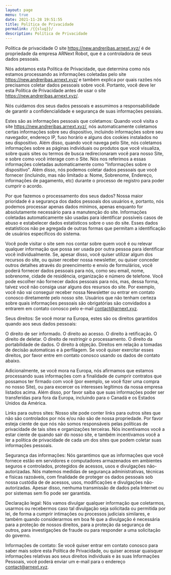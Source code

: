 ```yaml
---
layout: page
menu: true
date: 2021-11-28 19:51:55
title: Política de Privacidade
permalink: /{{slug}}/
description: Política de Privacidade
---
```

Política de privacidade
O site https://new.andreribas.arnext.xyz/ é de propriedade da empresa ARNext Robot, que é a controladora de seus dados pessoais.

Nós adotamos esta Política de Privacidade, que determina como nós estamos processando as informações coletadas pelo site https://new.andreribas.arnext.xyz/ e também explica por quais razões nós precisamos coletar dados pessoais sobre você. Portanto, você deve ler esta Política de Privacidade antes de usar o site https://new.andreribas.arnext.xyz/.

Nós cuidamos dos seus dados pessoais e assumimos a responsabilidade de garantir a confidencialidade e segurança de suas informações pessiais.

Estes são as informações pessoais que coletamos:
Quando você visita o site https://new.andreribas.arnext.xyz/, nós automaticamente coletamos certas informações sobre seu dispositivo, incluindo informações sobre seu navegador, endereço IP, fuso horário e alguns dos cookies instalados no seu dispositivo. Além disso, quando você navega pelo Site, nós coletamos informações sobre as páginas individuais ou produtos que você visualiza, sobre quais sites ou termos de busca redirecionaram você para nosso Site, e sobre como você interage com o Site. Nós nos referimos a essas informações coletadas automaticamente como "Informações sobre o dispositivo". Além disso, nós podemos coletar dados pessoais que você fornecer (incluindo, mas não limitado a: Nome, Sobrenome, Endereço, informações de pagamento, etc) durante o processo de registro para poder cumprir o acordo.

Por que fazemos o processamento dos seus dados?
Nossa maior prioridade é a segurança dos dados pessoais dos usuários e, portanto, nós podemos processar apenas dados mínimos, apenas enquanto for absolutamente necessário para a manutenção do site. Informações coletadas automaticamente são usadas para identificar possíveis casos de abuso e estabelecer dados estatísticos sobre o uso do site. Esses dados estatísticos não pe agregada de outras formas que permitam a identificação de usuários específicos do sistema.

Você pode visitar o site sem nos contar sobre quem você é ou relevar qualquer informação que possa ser usada por outra pessoa para identificar você individualmente. Se, apesar disso, você quiser utilizar algum dos recursos do site, ou quiser receber nossa newsletter, ou quiser conceder outros detalhes através do preencimento e envio de formulários, você poderá fornecer dados pessoais para nós, como seu email, nome, sobrenome, cidade de residência, organização e número de telefone. Você pode escolher não fornecer dados pessoais para nós, mas, dessa forma, talvez você não consiga usar alguns dos resursos do site. Por exemplo, você não vai conseguir receber nossa Newsletter ou entrar em contato conosco diretamente pelo nosso site. Usuários que não tenham certeza sobre quais informações pessoais são obrigatórias são convidados a entrarem em contato conosco pelo e-mail contact@arnext.xyz.

Seus direitos:
Se você morar na Europa, estes são os direitos garantidos quando aos seus dados pessoais:

O direito de ser informado.
O direito ao acesso.
O direito à retificação.
O direito de deletar.
O direito de restringir o processamento.
O direito da portabilidade de dados.
O direito à objeção.
Direitos em relação a tomadas de decisão automaticas e à perfilagem.
Se você quiser exercitar esses direitos, por favor entre em contato conosco usando os dados de contato abaixo.

Adicionalmente, se você mora na Europa, nós afirmamos que estamos processando suas informações com a finalidade de cumprir contratos que possamos ter firmado com você (por exemplo, se você fizer uma compra no nosso Site), ou para excercer os interesses legítimos da nossa empresa listados acima. Além disso, por favor saiba que suas informações poder ser transferidas para fora da Europa, incluindo para o Canadá e os Estados Unidos da América.

Links para outros sites:
Nosso site pode conter links para outros sites que não são controlados por nós e/ou não são de nossa propriedade. Por favor esteja ciente de que nós não somos responsáveis pelas políticas de privacidade de tais sites e organizações terceiras. Nós incentivamos você a estar ciente de quando sair do nosso site, e também incentivamos você a ler a política de privacidade de cada um dos sites que podem coletar suas informações pessoais.

Segurança das informações:
Nós garantimos que as informações que você fornece estão em servidores e computadores armazenados em ambientes seguros e controlados, protegidos de acessos, usos e divulgações não-autorizadas. Nós matemos medidas de segurança administrativas, técnicas e físicas razoáveis, com finalidade de proteger os dados pessoais sob nossa custódia de de acessos, usos, modificações e divulgações não-autorizadas. Apesar disso, nenhuma transmissão de dados pela Internet ou por sistemas sem fio pode ser garantida.

Declaração legal:
Nós vamos divulgar qualquer informação que coletarmos, usarmos ou recebermos caso tal divulgação seja solicitada ou permitida por lei, de forma a cumprir intimações ou processos judiciais similares, e também quando considerarmos em boa fé que a divulgação é necessária para a proteção de nossos direitos, para a proteção da segurança de outros, para investigações de fraude ou para responder a uma solicitação do governo.

Informações de contato:
Se você quiser entrar em contato conosco para saber mais sobre esta Política de Privacidade, ou quiser acessar quaisquer informações relativas aos seus direitos individuais e às suas Informações Pessoais, você poderá enviar um e-mail para o endereço contact@arnext.xyz.
